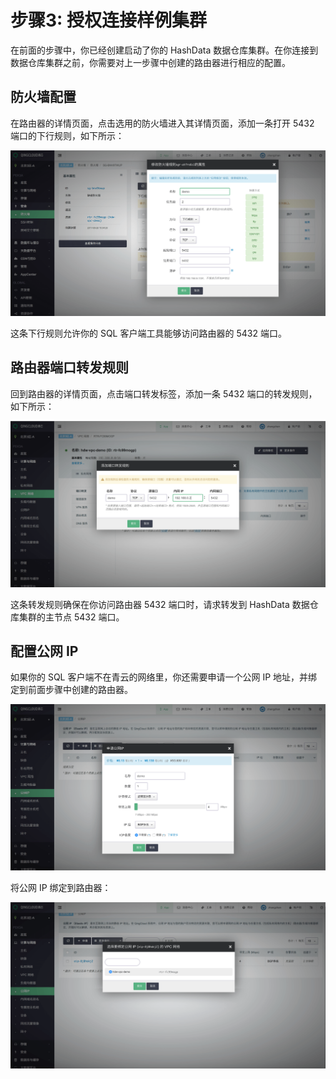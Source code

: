 # 步骤3: 授权连接样例集群

在前面的步骤中，你已经创建启动了你的 HashData 数据仓库集群。在你连接到数据仓库集群之前，你需要对上一步骤中创建的路由器进行相应的配置。

## 防火墙配置

在路由器的详情页面，点击选用的防火墙进入其详情页面，添加一条打开 5432 端口的下行规则，如下所示：

![](assets/firewall.png)

这条下行规则允许你的 SQL 客户端工具能够访问路由器的 5432 端口。

## 路由器端口转发规则

回到路由器的详情页面，点击端口转发标签，添加一条 5432 端口的转发规则，如下所示：

![](assets/vpc_port_forward.png)

这条转发规则确保在你访问路由器 5432 端口时，请求转发到 HashData 数据仓库集群的主节点 5432 端口。

## 配置公网 IP 

如果你的 SQL 客户端不在青云的网络里，你还需要申请一个公网 IP 地址，并绑定到前面步骤中创建的路由器。

![](assets/create_elastic_ip.png)

将公网 IP 绑定到路由器：

![](assets/bind_ip_vpc.png)
